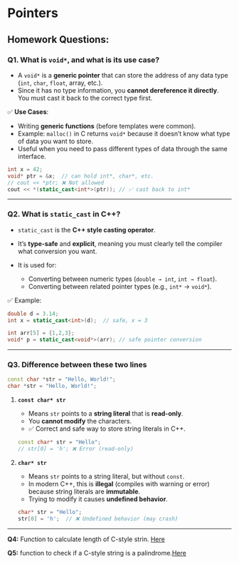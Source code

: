 # Pointers

## Homework Questions:

### **Q1. What is `void*`, and what is its use case?**

* A `void*` is a **generic pointer** that can store the address of any data type (`int`, `char`, `float`, array, etc.).
* Since it has no type information, you **cannot dereference it directly**. You must cast it back to the correct type first.

✅ **Use Cases**:

* Writing **generic functions** (before templates were common).
* Example: `malloc()` in C returns `void*` because it doesn’t know what type of data you want to store.
* Useful when you need to pass different types of data through the same interface.

```cpp
int x = 42;
void* ptr = &x;  // can hold int*, char*, etc.
// cout << *ptr; ❌ Not allowed
cout << *(static_cast<int*>(ptr)); // ✅ cast back to int*
```

---

### **Q2. What is `static_cast` in C++?**

* `static_cast` is the **C++ style casting operator**.
* It’s **type-safe** and **explicit**, meaning you must clearly tell the compiler what conversion you want.
* It is used for:

  * Converting between numeric types (`double → int`, `int → float`).
  * Converting between related pointer types (e.g., `int*` → `void*`).

✅ Example:

```cpp
double d = 3.14;
int x = static_cast<int>(d);  // safe, x = 3

int arr[5] = {1,2,3};
void* p = static_cast<void*>(arr); // safe pointer conversion
```

---

### **Q3. Difference between these two lines**

```cpp
const char *str = "Hello, World!";
char *str = "Hello, World!";
```

1. **`const char* str`**

   * Means `str` points to a **string literal** that is **read-only**.
   * You **cannot modify** the characters.
   * ✅ Correct and safe way to store string literals in C++.

   ```cpp
   const char* str = "Hello";
   // str[0] = 'h'; ❌ Error (read-only)
   ```

2. **`char* str`**

   * Means `str` points to a string literal, but without `const`.
   * In modern C++, this is **illegal** (compiles with warning or error) because string literals are **immutable**.
   * Trying to modify it causes **undefined behavior**.

   ```cpp
   char* str = "Hello";
   str[0] = 'h';  // ❌ Undefined behavior (may crash)
   ```


---

**Q4:** Function to calculate length of C-style strin. [Here](https://github.com/ArhanBytes/Rohit-Negi-CPP-DSA-Course/blob/main/Lectures/Lecture_047/Homework/Q4.cpp)

**Q5:** function to check if a C-style string is a palindrome.[Here](https://github.com/ArhanBytes/Rohit-Negi-CPP-DSA-Course/blob/main/Lectures/Lecture_047/Homework/Q5.cpp)
